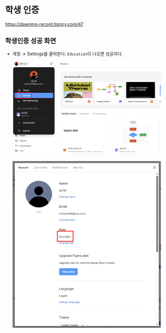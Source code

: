 # 학생 인증

https://dawning-record.tistory.com/47

## 학생인증 성공 화면

- 계정 → Settings를 클릭한다. `Education`이 나오면 성공이다.
	
	![](attachments/Pasted%20image%2020250312213805.png)
	
	![](attachments/Pasted%20image%2020250312213750.png)